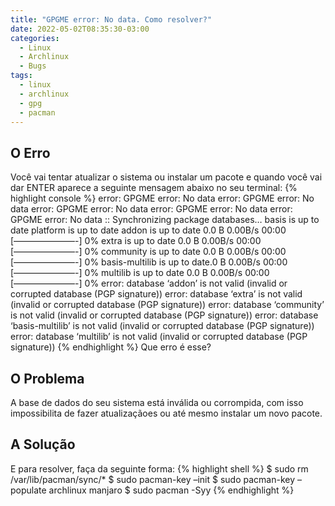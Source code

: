 ```yaml
---
title: "GPGME error: No data. Como resolver?"
date: 2022-05-02T08:35:30-03:00
categories:
  - Linux
  - Archlinux
  - Bugs
tags:
  - linux
  - archlinux
  - gpg
  - pacman
---
```

## O Erro ###
Você vai tentar atualizar o sistema ou instalar um pacote e quando você vai dar ENTER aparece a seguinte mensagem abaixo no seu terminal:
{% highlight console %}
error: GPGME error: No data
error: GPGME error: No data
error: GPGME error: No data
error: GPGME error: No data
error: GPGME error: No data
:: Synchronizing package databases…
basis is up to date
platform is up to date
addon is up to date        0.0   B  0.00B/s 00:00 [———————-]   0%
extra is up to date        0.0   B  0.00B/s 00:00 [———————-]   0%
community is up to date    0.0   B  0.00B/s 00:00 [———————-]   0%
basis-multilib is up to date.0   B  0.00B/s 00:00 [———————-]   0%
multilib is up to date     0.0   B  0.00B/s 00:00 [———————-]   0%
error: database ‘addon’ is not valid (invalid or corrupted database (PGP signature))
error: database ‘extra’ is not valid (invalid or corrupted database (PGP signature))
error: database ‘community’ is not valid (invalid or corrupted database (PGP signature))
error: database ‘basis-multilib’ is not valid (invalid or corrupted database (PGP signature))
error: database ‘multilib’ is not valid (invalid or corrupted database (PGP signature))
{% endhighlight %}
Que erro é esse?
## O Problema ##
A base de dados do seu sistema está inválida ou corrompida, com isso impossibilita de fazer atualizaçãoes ou até mesmo instalar um novo pacote.
## A Solução ##
E para resolver, faça da seguinte forma:
{% highlight shell %}
$ sudo rm /var/lib/pacman/sync/*
$ sudo pacman-key –init
$ sudo pacman-key –populate archlinux manjaro
$ sudo pacman -Syy
{% endhighlight %}
